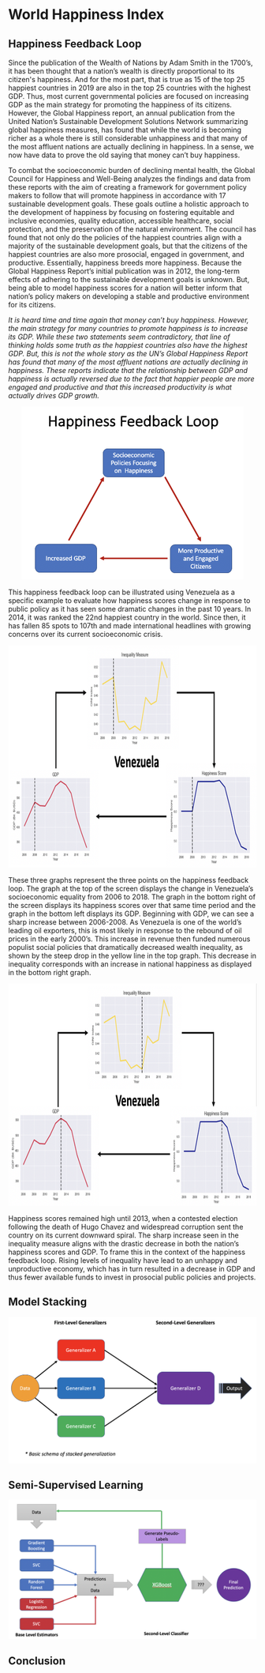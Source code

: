 
# World Happiness Index

## Happiness Feedback Loop
Since the publication of the Wealth of Nations by Adam Smith in the 1700’s, it has been thought that a nation’s wealth is directly proportional to its citizen's happiness. And for the most part, that is true as 15 of the top 25 happiest countries in 2019 are also in the top 25 countries with the highest GDP. Thus, most current governmental policies are focused on increasing GDP as the main strategy for promoting the happiness of its citizens. However, the Global Happiness report, an annual publication from the United Nation’s Sustainable Development Solutions Network summarizing global happiness measures, has found that while the world is becoming richer as a whole there is still considerable unhappiness and that many of the most affluent nations are actually declining in happiness. In a sense, we now have data to prove the old saying that money can’t buy happiness.

To combat the socioeconomic burden of declining mental health, the Global Council for Happiness and Well-Being analyzes the findings and data from these reports with the aim of creating a framework for government policy makers to follow that will promote happiness in accordance with 17 sustainable development goals. These goals outline a holistic approach to the development of happiness by focusing on fostering equitable and inclusive economies, quality education, accessible healthcare, social protection, and the preservation of the natural environment. The council has found that not only do the policies of the happiest countries align with a majority of the sustainable development goals, but that the citizens of the happiest countries are also more prosocial, engaged in government, and productive. Essentially, happiness breeds more happiness. Because the Global Happiness Report’s initial publication was in 2012, the long-term effects of adhering to the sustainable development goals is unknown. But, being able to model happiness scores for a  nation will better inform that nation’s policy makers on developing a stable and productive environment for its citizens.


_It is heard time and time again that money can’t buy happiness. However, the main strategy for many countries to promote happiness is to increase its GDP. While these two statements seem contradictory, that line of thinking holds some truth as the happiest countries also have the highest GDP. But, this is not the whole story as the UN’s Global Happiness Report has found that many of the most affluent nations are actually declining in happiness. These reports indicate that the relationship between GDP and happiness is actually reversed due to the fact that happier people are more engaged and productive and that this increased productivity is what actually drives GDP growth._

<p align="center">
<img src="happy_feedback_loop.png" width="450" height="350">
</p>

This happiness feedback loop can be illustrated using Venezuela as a specific example to evaluate how happiness scores change in response to public policy as it has seen some dramatic changes in the past 10 years. In 2014, it was ranked the 22nd happiest country in the world. Since then, it has fallen 85 spots to 107th and made international headlines with growing concerns over its current socioeconomic crisis. 

<p align="center">
<img src="venezuela_loop1.png" width="750" height="450">
</p>

These three graphs represent the three points on the happiness feedback loop. The graph at the top of the screen displays the change in Venezuela’s socioeconomic equality from 2006 to 2018. The graph in the bottom right of the screen displays its happiness scores over that same time period and the graph in the bottom left displays its GDP. Beginning with GDP, we can see a sharp increase between 2006-2008. As Venezuela is one of the world’s leading oil exporters, this is most likely in response to the rebound of oil prices in the early 2000’s. This increase in revenue then funded numerous populist social policies that dramatically decreased wealth inequality, as shown by the steep drop in the yellow line in the top graph. This decrease in inequality corresponds with an increase in national happiness as displayed in the bottom right graph. 

<p align="center">
<img src="venezuela_loop2.png" width="750" height="450">
</p>

Happiness scores remained high until 2013, when a contested election following the death of Hugo Chavez and widespread corruption sent the country on its current downward spiral.  The sharp increase seen in the inequality measure aligns with the drastic decrease in both the nation’s happiness scores and GDP. To frame this in the context of the happiness feedback loop. Rising levels of inequality have lead to an unhappy and unproductive economy, which has in turn resulted in a decrease in GDP and thus fewer available funds to invest in prosocial public policies and projects.

## Model Stacking

<img src="stacked_schema.png">

## Semi-Supervised Learning

<img src="stacked_model.png">

## Conclusion

